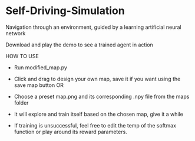 # Self-Driving-Simulation
Navigation through an environment, guided by a learning artificial neural network

Download and play the demo to see a trained agent in action

HOW TO USE
- Run modified_map.py
- Click and drag to design your own map, save it if you want using the save map button
                       OR
- Choose a preset map.png and its corresponding .npy file from the maps folder

- It will explore and train itself based on the chosen map, give it a while
- If training is unsuccessful, feel free to edit the temp of the softmax function or play around its reward parameters.
